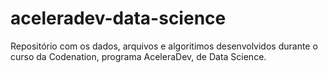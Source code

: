 # aceleradev-data-science
Repositório com os dados, arquivos e algoritimos desenvolvidos durante o curso da Codenation, programa AceleraDev, de Data Science.

